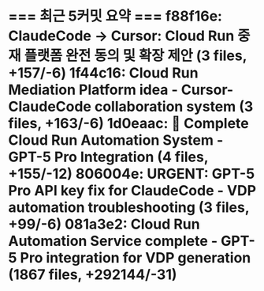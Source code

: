 === 최근 5커밋 요약 ===
f88f16e: ClaudeCode → Cursor: Cloud Run 중재 플랫폼 완전 동의 및 확장 제안 (3 files, +157/-6)
1f44c16: Cloud Run Mediation Platform idea - Cursor-ClaudeCode collaboration system (3 files, +163/-6)
1d0eaac: 🚀 Complete Cloud Run Automation System - GPT-5 Pro Integration (4 files, +155/-12)
806004e: URGENT: GPT-5 Pro API key fix for ClaudeCode - VDP automation troubleshooting (3 files, +99/-6)
081a3e2: Cloud Run Automation Service complete - GPT-5 Pro integration for VDP generation (1867 files, +292144/-31)
=======================
